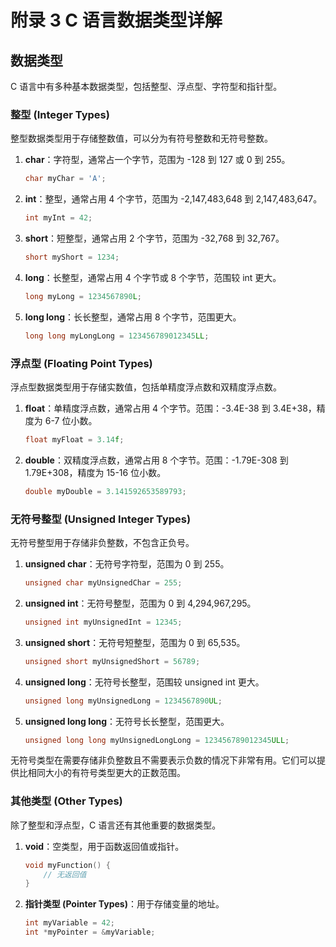 # 附录 3 C 语言数据类型详解

## **数据类型**

C 语言中有多种基本数据类型，包括整型、浮点型、字符型和指针型。

### 整型 (Integer Types)

整型数据类型用于存储整数值，可以分为有符号整数和无符号整数。

1. **char**：字符型，通常占一个字节，范围为 -128 到 127 或 0 到 255。

   ```c
   char myChar = 'A';
   ```

2. **int**：整型，通常占用 4 个字节，范围为 -2,147,483,648 到 2,147,483,647。

   ```c
   int myInt = 42;
   ```

3. **short**：短整型，通常占用 2 个字节，范围为 -32,768 到 32,767。

   ```c
   short myShort = 1234;
   ```

4. **long**：长整型，通常占用 4 个字节或 8 个字节，范围较 int 更大。

   ```c
   long myLong = 1234567890L;
   ```

5. **long long**：长长整型，通常占用 8 个字节，范围更大。

   ```c
   long long myLongLong = 123456789012345LL;
   ```

### 浮点型 (Floating Point Types)

浮点型数据类型用于存储实数值，包括单精度浮点数和双精度浮点数。

1. **float**：单精度浮点数，通常占用 4 个字节。范围：-3.4E-38 到 3.4E+38，精度为 6-7 位小数。

   ```c
   float myFloat = 3.14f;
   ```

2. **double**：双精度浮点数，通常占用 8 个字节。范围：-1.79E-308 到 1.79E+308，精度为 15-16 位小数。

   ```c
   double myDouble = 3.141592653589793;
   ```

### 无符号整型 (Unsigned Integer Types)

无符号整型用于存储非负整数，不包含正负号。

1. **unsigned char**：无符号字符型，范围为 0 到 255。

   ```c
   unsigned char myUnsignedChar = 255;
   ```

2. **unsigned int**：无符号整型，范围为 0 到 4,294,967,295。

   ```c
   unsigned int myUnsignedInt = 12345;
   ```

3. **unsigned short**：无符号短整型，范围为 0 到 65,535。

   ```c
   unsigned short myUnsignedShort = 56789;
   ```

4. **unsigned long**：无符号长整型，范围较 unsigned int 更大。

   ```c
   unsigned long myUnsignedLong = 1234567890UL;
   ```

5. **unsigned long long**：无符号长长整型，范围更大。

   ```c
   unsigned long long myUnsignedLongLong = 123456789012345ULL;
   ```

无符号类型在需要存储非负整数且不需要表示负数的情况下非常有用。它们可以提供比相同大小的有符号类型更大的正数范围。

### 其他类型 (Other Types)

除了整型和浮点型，C 语言还有其他重要的数据类型。

1. **void**：空类型，用于函数返回值或指针。

   ```c
   void myFunction() {
       // 无返回值
   }
   ```

2. **指针类型 (Pointer Types)**：用于存储变量的地址。

   ```c
   int myVariable = 42;
   int *myPointer = &myVariable;
   ```